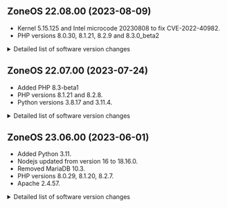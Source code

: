 ## ZoneOS 22.08.00 (2023-08-09)

  * Kernel 5.15.125 and Intel microcode 20230808 to fix CVE-2022-40982.
  * PHP versions 8.0.30, 8.1.21, 8.2.9 and 8.3.0_beta2

<details>
  <summary>Detailed list of software version changes</summary>

  ### Changes

  * dev-lang/php 8.0.29 -> 8.0.30
  * dev-lang/php 8.1.21 -> 8.1.22
  * dev-lang/php 8.2.8 -> 8.2.9
  * dev-lang/php 8.3.0_beta1 -> 8.3.0_beta2
  * sys-firmware/intel-microcode 20230512 -> 20230808
  * sys-kernel/zoneos-kernel 5.15.122 -> 5.15.125
</details>

## ZoneOS 22.07.00 (2023-07-24)

  * Added PHP 8.3-beta1
  * PHP versions 8.1.21 and 8.2.8.
  * Python versions 3.8.17 and 3.11.4.

<details>
  <summary>Detailed list of software version changes</summary>

  ### Changes

  * app-arch/unrar 6.2.5 -> 6.2.8
  * app-misc/ca-certificates 3.88 -> 3.91
  * dev-db/mysql 8.0.33 -> 8.0.34
  * dev-db/redis 7.0.11 -> 7.0.12
  * dev-db/sqlite 3.41.2-r1 -> 3.42.0
  * dev-lang/php 8.1.20 -> 8.1.21
  * dev-lang/php 8.2.7 -> 8.2.8
  * dev-lang/python 3.11.3 -> 3.11.4
  * dev-lang/python 3.8.16_p4 -> 3.8.17
  * dev-php/blackfire 1.87.2 -> 1.88.1
  * dev-php/pecl-mongodb 1.15.3 -> 1.16.1
  * dev-php/pecl-xdebug 3.2.1 -> 3.2.2
  * dev-python/libvirt-python 9.3.0 -> 9.5.0
  * media-gfx/imagemagick 7.1.1.8 -> 7.1.1.12
  * net-dns/bind-tools 9.16.41 -> 9.16.42
  * net-libs/nodejs 18.16.0 -> 18.17.0
  * net-misc/curl 8.0.1 -> 8.1.2
  * net-misc/openssh 9.3_p1 -> 9.3_p2
  * sys-kernel/zoneos-kernel 5.15.115 -> 5.15.122

  ### Added

  * dev-lang/php 8.3.0_beta1
</details>

## ZoneOS 23.06.00 (2023-06-01)

  * Added Python 3.11.
  * Nodejs updated from version 16 to 18.16.0.
  * Removed MariaDB 10.3.
  * PHP versions 8.0.29, 8.1.20, 8.2.7.
  * Apache 2.4.57.

<details>
  <summary>Detailed list of software version changes</summary>

  ### Changes

  * app-admin/rsyslog 8.2206.0-r1 -> 8.2302.0
  * app-arch/lz4 1.9.3-r1 -> 1.9.4
  * app-arch/snappy 1.1.9-r1 -> 1.1.10-r1
  * app-arch/unrar 6.1.7 -> 6.2.5
  * app-arch/xz-utils 5.2.6 -> 5.4.2
  * app-arch/zstd 1.5.2-r2 -> 1.5.5
  * app-crypt/gnupg 2.2.39 -> 2.2.41
  * app-crypt/gpgme 1.17.1-r1 -> 1.18.0-r2
  * app-crypt/mit-krb5 1.19.2-r4 -> 1.20.1
  * app-editors/nano 6.4 -> 7.2
  * app-editors/vim 9.0.0099 -> 9.0.1403
  * app-editors/vim-core 9.0.0099 -> 9.0.1403
  * app-misc/ca-certificates 3.83 -> 3.88
  * app-misc/mc 4.8.27-r1 -> 4.8.28-r2
  * app-misc/mime-types 9 -> 2.1.53
  * app-shells/bash 5.1_p8 -> 5.1_p16-r2
  * app-text/ghostscript-gpl 9.55.0-r1 -> 10.0.0-r5
  * app-text/qpdf 10.6.3 -> 11.2.0-r1
  * dev-db/mariadb 10.4.26-r1 -> 10.4.30
  * dev-db/mariadb 10.6.10-r1 -> 10.6.14
  * dev-db/mysql 8.0.30 -> 8.0.33
  * dev-db/postgresql 13.8 -> 14.5
  * dev-db/redis 7.0.5 -> 7.0.11
  * dev-db/sqlite 3.39.2 -> 3.41.2-r1
  * dev-lang/lua 5.1.5-r109 -> 5.1.5-r200
  * dev-lang/perl 5.34.1-r3 -> 5.36.0-r1
  * dev-lang/php 5.6.40-r9 -> 5.6.40-r13
  * dev-lang/php 7.0.33-r8 -> 7.0.33-r13
  * dev-lang/php 7.1.33-r2 -> 7.1.33-r7
  * dev-lang/php 7.2.34-r1 -> 7.2.34-r6
  * dev-lang/php 7.3.33-r1 -> 7.3.33-r6
  * dev-lang/php 7.4.32 -> 7.4.33-r4
  * dev-lang/php 8.0.24 -> 8.0.29
  * dev-lang/php 8.1.11 -> 8.1.20
  * dev-lang/php 8.2.0_rc3 -> 8.2.7
  * dev-lang/python 3.8.13_p8 -> 3.8.16_p4
  * dev-libs/expat 2.4.9 -> 2.5.0
  * dev-libs/glib 2.72.3 -> 2.76.2
  * dev-libs/icu 69.1-r1 -> 72.1
  * dev-libs/libevent 2.1.12 -> 2.1.12-r1
  * dev-libs/libffi 3.4.2-r2 -> 3.4.4-r1
  * dev-libs/libfmt 8.1.1-r1 -> 9.1.0-r1
  * dev-libs/libgcrypt 1.9.4-r2 -> 1.10.1-r3
  * dev-libs/libgit2 1.5.0 -> 1.5.2
  * dev-libs/libgpg-error 1.45 -> 1.46-r1
  * dev-libs/libksba 1.6.0-r1 -> 1.6.3
  * dev-libs/libltdl 2.4.7 -> 2.4.7-r1
  * dev-libs/libmaxminddb 1.6.0 -> 1.7.1
  * dev-libs/libmcrypt 2.5.8-r4 -> 2.5.8-r6
  * dev-libs/libnl 3.5.0 -> 3.7.0
  * dev-libs/libpcre2 10.40 -> 10.42-r1
  * dev-libs/libpfm 4.11.0 -> 4.12.0
  * dev-libs/librelp 1.10.0 -> 1.11.0
  * dev-libs/libuv 1.43.0 -> 1.44.2-r1
  * dev-libs/libxml2 2.9.14-r1 -> 2.10.4
  * dev-libs/libxslt 1.1.35 -> 1.1.37-r1
  * dev-libs/nettle 3.7.3 -> 3.8.1
  * dev-libs/nspr 4.34.1 -> 4.35-r1
  * dev-libs/nss 3.79.1 -> 3.79.4
  * dev-libs/openssl 1.1.1q -> 1.1.1u
  * dev-libs/popt 1.18 -> 1.19
  * dev-libs/protobuf 3.19.3 -> 21.9
  * dev-libs/userspace-rcu 0.13.2 -> 0.14.0
  * dev-php/blackfire 1.82.1 -> 1.87.2
  * dev-php/ioncube 12.0.2 -> 12.0.5
  * dev-php/newrelic 10.1.0.313 -> 10.10.0.1
  * dev-php/pecl-gnupg 1.5.0-r2 -> 1.5.1
  * dev-php/pecl-lua 2.0.6-r2 -> 2.0.7
  * dev-php/pecl-memcached 3.1.5-r2 -> 3.2.0
  * dev-php/pecl-mongodb 1.14.1 -> 1.15.3
  * dev-php/pecl-rdkafka 6.0.1 -> 6.0.3
  * dev-php/sourceguardian 13.0.3 -> 14.0.3
  * dev-python/mysqlclient 2.1.0 -> 2.1.1
  * dev-python/pip 22.2.2 -> 22.3.1
  * dev-python/pymongo 4.2.0 -> 4.3.3
  * dev-vcs/git 2.38.0 -> 2.40.1
  * media-gfx/imagemagick 7.1.0.49 -> 7.1.1.8
  * media-gfx/libimagequant 2.15.1 -> 4.1.0
  * media-gfx/pngquant 2.13.1 -> 2.17.0
  * media-libs/gd 2.3.3-r1 -> 2.3.3-r3
  * media-libs/lcms 2.13.1 -> 2.14-r4
  * media-libs/libheif 1.12.0-r3 -> 1.13.0
  * media-libs/libjpeg-turbo 2.1.3 -> 2.1.4
  * media-libs/libpng 1.6.37-r2 -> 1.6.39
  * media-libs/tiff 4.4.0 -> 4.5.0
  * media-video/ffmpeg 4.4.2 -> 4.4.3
  * net-analyzer/traceroute 2.1.0-r2 -> 2.1.1
  * net-dns/bind-tools 9.16.33 -> 9.16.41
  * net-dns/libidn2 2.3.3 -> 2.3.4
  * net-ftp/pure-ftpd 1.0.49-r9 -> 1.0.51
  * net-libs/ldns 1.8.0-r4 -> 1.8.3-r1
  * net-libs/nghttp2 1.47.0 -> 1.51.0
  * net-libs/nodejs 16.17.1 -> 18.16.0
  * net-misc/curl 7.85.0-r2 -> 8.0.1
  * net-misc/memcached 1.6.17 -> 1.6.19
  * net-misc/openssh 9.0_p1-r2 -> 9.3_p1
  * net-misc/sshpass 1.06 -> 1.09
  * net-misc/whois 5.5.13-r1 -> 5.5.14
  * net-nds/openldap 2.4.58-r2 -> 2.6.3-r7
  * sys-apps/bat 0.20.0 -> 0.21.0
  * sys-apps/coreutils 8.32-r1 -> 9.1-r2
  * sys-apps/diffutils 3.8 -> 3.9-r1
  * sys-apps/file 5.42 -> 5.44-r3
  * sys-apps/gawk 5.1.1-r2 -> 5.2.1
  * sys-apps/grep 3.7 -> 3.8-r1
  * sys-apps/less 590 -> 608-r2
  * sys-apps/sed 4.8 -> 4.9
  * sys-apps/util-linux 2.37.4 -> 2.38.1
  * sys-kernel/zoneos-kernel 5.15.72 -> 5.15.115
  * sys-libs/glibc 2.34-r13 -> 2.36-r5
  * sys-libs/ncurses 6.2_p20210619 -> 6.3_p20221203-r2
  * sys-libs/timezone-data 2021a-r2 -> 2022g
  * sys-libs/zlib 1.2.12-r3 -> 1.2.13-r1
  * www-servers/apache 2.4.54 -> 2.4.57

  ### Added

  * dev-lang/python 3.11.3

  ### Removed

  * dev-db/mariadb 10.3.36-r1
</details>
